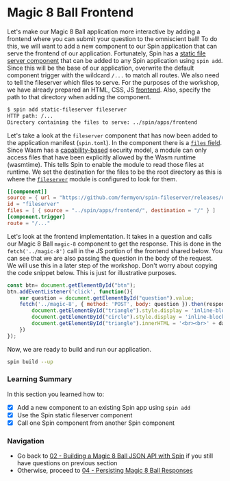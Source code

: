 # Magic 8 Ball Frontend

Let's make our Magic 8 Ball application more interactive by adding a frontend where you can submit your question to the omniscient ball! To do this, we will want to add a new component to our Spin application that can serve the frontend of our application. Fortunately, Spin has a [static file server component](https://github.com/fermyon/spin-fileserver) that can be added to any Spin application using `spin add`. Since this will be the base of our application, overwrite the default component trigger with the wildcard `/...` to match all routes. We also need to tell the fileserver which files to serve. For the purposes of the workshop, we have already prepared an HTML, CSS, JS [frontend](apps/frontend/). Also, specify the path to that directory when adding the component.

```bash
$ spin add static-fileserver fileserver
HTTP path: /...
Directory containing the files to serve: ../spin/apps/frontend
```

Let's take a look at the `fileserver` component that has now been added to the application manifest (`spin.toml`). In the component there is a [`files` field](https://developer.fermyon.com/spin/writing-apps#including-files-with-components). Since Wasm has a [capability-based](https://github.com/WebAssembly/WASI/blob/ddfe3d1dda5d1473f37ecebc552ae20ce5fd319a/README.md#capability-based-security) security model, a module can only access files that have been explicitly allowed by the Wasm runtime (wasmtime). This tells Spin to enable the module to read those files at runtime. We set the destination for the files to be the root directory as this is where the [`fileserver`](https://github.com/fermyon/spin-fileserver/blob/main/src/lib.rs#L81) module is configured to look for them.

```toml
[[component]]
source = { url = "https://github.com/fermyon/spin-fileserver/releases/download/v0.0.1/spin_static_fs.wasm", digest = "sha256:650376c33a0756b1a52cad7ca670f1126391b79050df0321407da9c741d32375" }
id = "fileserver"
files = [ { source = "../spin/apps/frontend/", destination = "/" } ]
[component.trigger]
route = "/..."
```

Let's look at the frontend implementation. It takes in a question and calls our Magic 8 Ball `magic-8` component to get the response. This is done in the `fetch('../magic-8')` call in the JS portion of the frontend shared below. You can see that we are also passing the question in the body of the request. We will use this in a later step of the workshop. Don't worry about copying the code snippet below. This is just for illustrative purposes.

```js
const btn= document.getElementById("btn");
btn.addEventListener('click', function(){
    var question = document.getElementById("question").value;
    fetch('../magic-8', { method: 'POST', body: question }).then(response => response.json()).then(data => {
        document.getElementById("triangle").style.display = 'inline-block';
        document.getElementById("circle").style.display = 'inline-block';
        document.getElementById("triangle").innerHTML = '<br><br>' + data.answer;
    })
});
```

Now, we are ready to build and run our application.

```bash
spin build --up
```

### Learning Summary

In this section you learned how to:

- [x] Add a new component to an existing Spin app using `spin add`
- [x] Use the Spin static fileserver component
- [x] Call one Spin component from another Spin component

### Navigation

- Go back to [02 - Building a Magic 8 Ball JSON API with Spin](02-json-api.md) if you still have questions on previous section
- Otherwise, proceed to [04 - Persisting Magic 8 Ball Responses](04-spin-kv.md)
